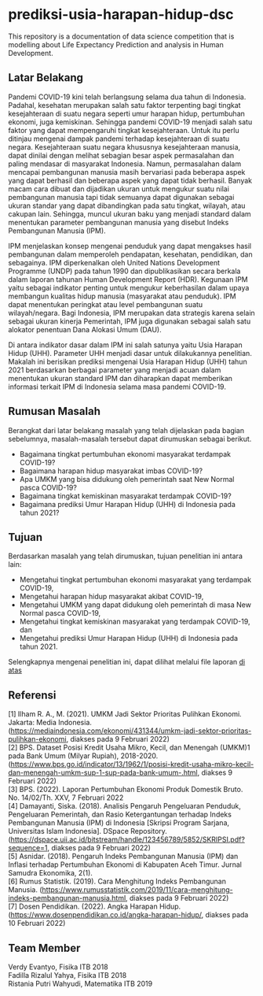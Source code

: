 # prediksi-usia-harapan-hidup-dsc
This repository is a documentation of data science competition that is modelling about Life Expectancy Prediction and analysis in Human Development.  

## Latar Belakang  
Pandemi COVID-19 kini telah berlangsung selama dua tahun di Indonesia. Padahal, kesehatan merupakan salah satu faktor terpenting bagi tingkat kesejahteraan di suatu negara seperti umur harapan hidup, pertumbuhan ekonomi, juga kemiskinan. Sehingga pandemi COVID-19 menjadi salah satu faktor yang dapat mempengaruhi tingkat kesejahteraan. Untuk itu perlu ditinjau mengenai dampak pandemi terhadap kesejahteraan di suatu negara. Kesejahteraan suatu negara khususnya kesejahteraan manusia, dapat dinilai dengan melihat sebagian besar aspek permasalahan dan paling mendasar di masyarakat Indonesia. Namun, permasalahan dalam mencapai pembangunan manusia masih bervariasi pada beberapa aspek yang dapat berhasil dan beberapa aspek yang dapat tidak berhasil. Banyak macam cara dibuat dan dijadikan ukuran untuk mengukur suatu nilai pembangunan manusia tapi tidak semuanya dapat digunakan sebagai ukuran standar yang dapat dibandingkan pada satu tingkat, wilayah, atau cakupan lain. Sehingga, muncul ukuran baku yang menjadi standard dalam menentukan parameter pembangunan manusia yang disebut Indeks Pembangunan Manusia (IPM).  

IPM menjelaskan konsep mengenai penduduk yang dapat mengakses hasil pembangunan dalam memperoleh pendapatan, kesehatan, pendidikan, dan sebagainya. IPM diperkenalkan oleh United Nations Development Programme (UNDP) pada tahun 1990 dan dipublikasikan secara berkala dalam laporan tahunan Human Development Report (HDR). Kegunaan IPM yaitu sebagai indikator penting untuk mengukur keberhasilan dalam upaya membangun kualitas hidup manusia (masyarakat atau penduduk). IPM dapat menentukan peringkat atau level pembangunan suatu wilayah/negara. Bagi Indonesia, IPM merupakan data strategis karena selain sebagai ukuran kinerja Pemerintah, IPM juga digunakan sebagai salah satu alokator penentuan Dana Alokasi Umum (DAU).  
 
Di antara indikator dasar dalam IPM ini salah satunya yaitu Usia Harapan Hidup (UHH). Parameter UHH menjadi dasar untuk dilakukannya penelitian. Makalah ini berisikan prediksi mengenai Usia Harapan Hidup (UHH) tahun 2021 berdasarkan berbagai parameter yang menjadi acuan dalam menentukan ukuran standard IPM dan diharapkan dapat memberikan informasi terkait IPM di Indonesia selama masa pandemi COVID-19.  

## Rumusan Masalah  
Berangkat dari latar belakang masalah yang telah dijelaskan pada bagian sebelumnya, masalah-masalah tersebut dapat dirumuskan sebagai berikut. 
- Bagaimana tingkat pertumbuhan ekonomi masyarakat terdampak COVID-19?  
- Bagaimana harapan hidup masyarakat imbas COVID-19?  
- Apa UMKM yang bisa didukung oleh pemerintah saat New Normal pasca COVID-19?  
- Bagaimana tingkat kemiskinan masyarakat terdampak COVID-19?  
- Bagaimana prediksi Umur Harapan Hidup (UHH) di Indonesia pada tahun 2021?  

## Tujuan  
Berdasarkan masalah yang telah dirumuskan, tujuan penelitian ini antara lain:  
- Mengetahui tingkat pertumbuhan ekonomi masyarakat yang terdampak COVID-19,  
- Mengetahui harapan hidup masyarakat akibat COVID-19,  
- Mengetahui UMKM yang dapat didukung oleh pemerintah di masa New Normal pasca COVID-19,  
- Mengetahui tingkat kemiskinan masyarakat yang terdampak COVID-19, dan  
- Mengetahui prediksi Umur Harapan Hidup (UHH) di Indonesia pada tahun 2021.  

Selengkapnya mengenai penelitian ini, dapat dilihat melalui file laporan [di atas](https://github.com/fadillarizalul/prediksi-usia-harapan-hidup-dsc/blob/main/Tim%20Dadakan-DSC-Penyisihan-Makalah.pdf)

## Referensi  
[1] Ilham R. A., M. (2021). UMKM Jadi Sektor Prioritas Pulihkan Ekonomi. Jakarta: Media Indonesia. (https://mediaindonesia.com/ekonomi/431344/umkm-jadi-sektor-prioritas-pulihkan-ekonomi, diakses pada 9 Februari 2022)  
[2] BPS. Dataset Posisi Kredit Usaha Mikro, Kecil, dan Menengah (UMKM)1 pada Bank Umum (Milyar Rupiah), 2018-2020. (https://www.bps.go.id/indicator/13/1962/1/posisi-kredit-usaha-mikro-kecil-dan-menengah-umkm-sup-1-sup-pada-bank-umum-.html, diakses 9 Februari 2022)  
[3] BPS. (2022). Laporan Pertumbuhan Ekonomi Produk Domestik Bruto. No. 14/02/Th. XXV, 7 Februari 2022  
[4] Damayanti, Siska. (2018). Analisis Pengaruh Pengeluaran Penduduk, Pengeluaran Pemerintah, dan Rasio Ketergantungan terhadap Indeks Pembangunan Manusia (IPM) di Indonesia [Skripsi Program Sarjana, Universitas Islam Indonesia]. DSpace Repository.
(https://dspace.uii.ac.id/bitstream/handle/123456789/5852/SKRIPSI.pdf?sequence=1, diakses pada 9 Februari 2022)  
[5] Asnidar. (2018). Pengaruh Indeks Pembangunan Manusia (IPM) dan Inflasi terhadap Pertumbuhan Ekonomi di Kabupaten Aceh Timur. Jurnal Samudra Ekonomika, 2(1).  
[6] Rumus Statistik. (2019). Cara Menghitung Indeks Pembangunan Manusia.
(https://www.rumusstatistik.com/2019/11/cara-menghitung-indeks-pembangunan-manusia.html, diakses pada 9 Februari 2022)  
[7] Dosen Pendidikan. (2022). Angka Harapan Hidup. (https://www.dosenpendidikan.co.id/angka-harapan-hidup/, diakses pada 10 Februari 2022) 

## Team Member  
Verdy Evantyo, Fisika ITB 2018  
Fadilla Rizalul Yahya, Fisika ITB 2018  
Ristania Putri Wahyudi, Matematika ITB 2019
